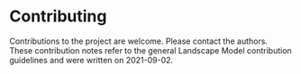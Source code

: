 # Contributing
Contributions to the project are welcome. Please contact the authors.  
These contribution notes refer to the general Landscape Model contribution guidelines and were written on 2021-09-02. 
